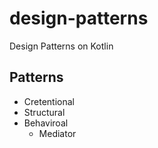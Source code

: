 # design-patterns

Design Patterns on Kotlin

## Patterns

* Cretentional
* Structural
* Behaviroal
  * Mediator
